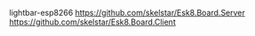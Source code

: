 lightbar-esp8266
https://github.com/skelstar/Esk8.Board.Server
https://github.com/skelstar/Esk8.Board.Client
